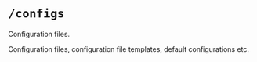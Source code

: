 # `/configs`

Configuration files.

Configuration files, configuration file templates, default configurations etc.
